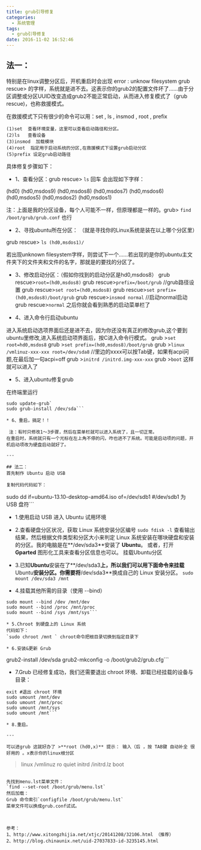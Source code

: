 ```yaml
---
title: grub引导修复
categories:
  - 系统管理
tags:
  - grub引导修复
date: 2016-11-02 16:52:46
---
```


## 法一：
特别是在linux调整分区后，开机重启时会出现
error : unknow filesystem
grub rescue>
的字样，系统就是进不去。这表示你的grub2的配置文件坏了……由于分区调整或分区UUID改变造成grub2不能正常启动，从而进入修复模式了（grub rescue)，也称救援模式。
        
在救援模式下只有很少的命令可以用：set  ,  ls , insmod , root , prefix

	(1)set  查看环境变量，这里可以查看启动路径和分区。
	(2)ls   查看设备
	(3)insmod  加载模块
	(4)root  指定用于启动系统的分区,在救援模式下设置grub启动分区
	(5)prefix 设定grub启动路径

具体修复步骤如下：

* 1、查看分区：grub rescue> `ls`   回车
会出现如下字样：

(hd0) (hd0,msdos9) (hd0,msdos8) (hd0,msdos7) (hd0,msdos6) (hd0,msdos5) (hd0,msdos2) (hd0,msdos1)

注：上面是我的分区设备，每个人可能不一样，但原理都是一样的。grub> `find /boot/grub/grub.conf`   也行

* 2、寻找ubuntu所在分区：
（就是寻找你的Linux系统是装在以上哪个分区里）

grub rescue> `ls (hd0,msdos1)/`

若出现unknown filesystem字样，则尝试下一个……若出现的是你的ubuntu主文件夹下的文件夹和文件的名字，那就是的要找的分区了。

* 3、修改启动分区：（假如你找到的启动分区是hd0,msdos8）
grub rescue>`root=(hd0,msdos8)`
grub rescue>`prefix=/boot/grub`     //grub路径设置
grub rescue>`set root=(hd0,msdos8)`
grub rescue>`set prefix=(hd0,msdos8)/boot/grub`
grub rescue>`insmod normal`    //启动normal启动
grub rescue>`normal`
之后你就会看到熟悉的启动菜单栏了

* 4、进入命令行启动ubuntu

进入系统启动选项界面后还是进不去，因为你还没有真正的修改grub,这个要到ubuntu里修改,进入系统启动项界面后，按C进入命令行模式。
grub >`set root=hd0,msdos8`
grub >`set prefix=(hd0,msdos8)/boot/grub`
grub >`linux /vmlinuz-xxx-xxx root=/dev/sda8` //里边的xxxx可以按Tab键，如果有acpi问题,在最后加一句acpi=off
grub >`initrd /initrd.img-xxx-xxx`
grub >`boot`
这样就可以进入了

* 5、进入ubuntu修复grub

在终端里运行
```
sudo update-grub`
sudo grub-install /dev/sda```

* 6、重启，搞定！！

 注：有时只修改1～3步骤，然后在菜单栏就可以进入系统了，且一切正常。
在重启时，系统就只有一个光标在左上角不停的闪，咋也进不了系统。可能是启动项的问题，开机启动项改为硬盘启动就好了。

---

## 法二：
首先制作 Ubuntu 启动 USB

复制代码代码如下：
```
sudo dd if=ubuntu-13.10-desktop-amd64.iso of=/dev/sdb1 #/dev/sdb1 为 USB 盘符```

* 1.使用启动 USB 进入 Ubuntu 试用环境

* 2.查看硬盘分区状况，获取 Linux 系统安装分区编号
`sudo fdisk -l`
查看输出结果，然后根据文件类型和分区大小来判定 Linux 系统安装在哪块硬盘和安装的分区。我的电脑是在**/dev/sda3**安装了 **Ubuntu**。
或者，打开 **Gparted** 图形化工具来查看分区信息也可以。
挂载Ubuntu分区

* 3.已知**Ubuntu**安装在了**/dev/sda3**上，所以我们可以用下面命令来挂载**Ubuntu**安装分区。你需要将**/dev/sda3**换成自己的 Linux 安装分区。
`sudo mount /dev/sda3 /mnt`

* 4.挂载其他所需的目录（使用 --bind）
```
sudo mount --bind /dev /mnt/dev
sudo mount --bind /proc /mnt/proc
sudo mount --bind /sys /mnt/sys```

* 5.Chroot 到硬盘上的 Linux 系统
代码如下：
`sudo chroot /mnt ` chroot命令把根目录切换到指定目录下

* 6.安装&更新 Grub
```
grub2-install /dev/sda
grub2-mkconfig -o /boot/grub2/grub.cfg```

* 7.Grub 已经修复成功，我们还需要退出 chroot 环境、卸载已经挂载的设备与目录：
```
exit #退出 chroot 环境
sudo umount /mnt/dev
sudo umount /mnt/proc
sudo umount /mnt/sys
sudo umount /mnt```

* 8.重启。

---

可以进grub 这就好办了 >**root (hd0,x)** 提示： 输入（后 ，按 TAB键 自动补全 很好用的 。x表示你的linux根分区
```
>linux /vmlinuz ro quiet 
>initrd /initrd.lz
>boot
```

先找到menu.lst菜单文件：
`find --set-root /boot/grub/menu.lst`
然后加载：
Grub 命令索引`configfile /boot/grub/menu.lst`
菜单文件可以换成grub.conf试试。



参考：
1、http://www.xitongzhijia.net/xtjc/20141208/32106.html （推荐）
2、http://blog.chinaunix.net/uid-27037833-id-3235145.html



